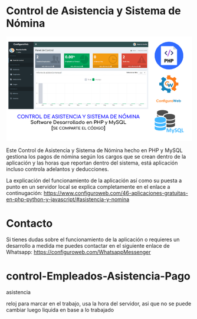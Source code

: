 # Control de Asistencia y Sistema de Nómina
<img src="Control-de-Asistencia-y-Sistema-de-Nomina.png">

Este Control de Asistencia y Sistema de Nómina hecho en PHP y MySQL gestiona los pagos de nómina según los cargos que se crean dentro de la aplicación y las horas que reportan dentro del sistema, está aplicación incluso controla adelantos y deducciones.

La explicación del funcionamiento de la aplicación así como su puesta a punto en un servidor local se explica completamente en el enlace a continugación:
https://www.configuroweb.com/46-aplicaciones-gratuitas-en-php-python-y-javascript/#asistencia-y-nomina

# Contacto
Si tienes dudas sobre el funcionamiento de la aplicación o requieres un desarrollo a medida me puedes contactar en el siguiente enlace de Whatsapp:
https://configuroweb.com/WhatsappMessenger


# control-Empleados-Asistencia-Pago
asistencia

reloj para marcar en el trabajo, usa la hora del servidor, asi que no se puede cambiar
luego liquida en base a lo trabajado
